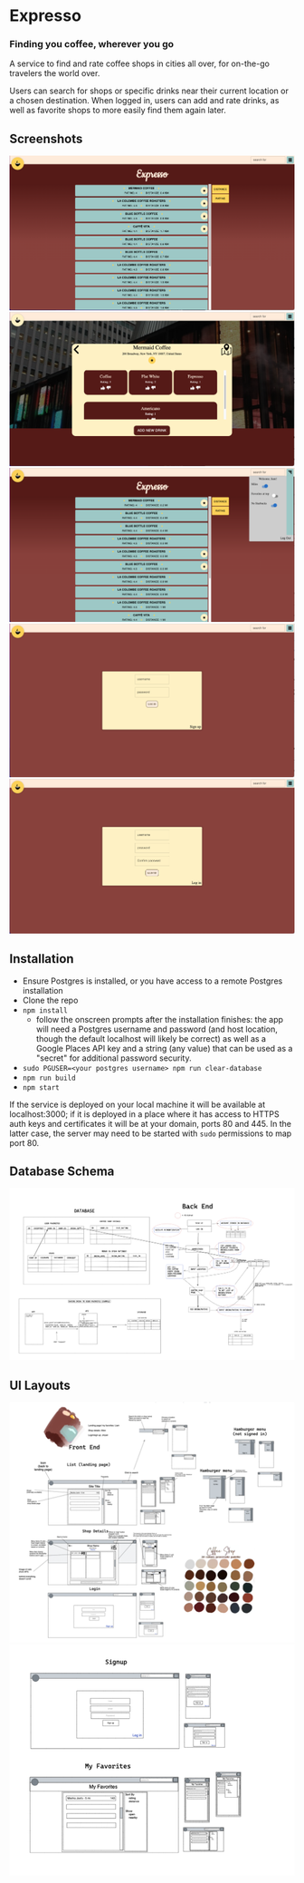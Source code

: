 # Expresso
### Finding you coffee, wherever you go

A service to find and rate coffee shops in cities all over, for on-the-go travelers the world over.

Users can search for shops or specific drinks near their current location or a chosen destination. When logged in, users can add and rate drinks, as well as favorite shops to more easily find them again later.
## Screenshots

![](./admin/Landing.png)
![](./admin/Details.png)
![](./admin/Options.png)
![](./admin/Login.png)
![](./admin/Signup.png)

## Installation
- Ensure Postgres is installed, or you have access to a remote Postgres installation
- Clone the repo
- `npm install`
  - follow the onscreen prompts after the installation finishes: the app will need a Postgres username and password (and host location, though the default localhost will likely be correct) as well as a Google Places API key and a string (any value) that can be used as a "secret" for additional password security.
- `sudo PGUSER=<your postgres username> npm run clear-database`
- `npm run build`
- `npm start`

If the service is deployed on your local machine it will be available at localhost:3000; if it is deployed in a place where it has access to HTTPS auth keys and certificates it will be at your domain, ports 80 and 445. In the latter case, the server may need to be started with `sudo` permissions to map port 80.

## Database Schema
![](./admin/Schema.png)

## UI Layouts
![](./admin/Designs1.png)
![](./admin/Designs2.png)